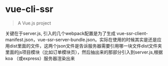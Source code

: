 # vue-cli-ssr

> A Vue.js project

关键在于server.js, 引入的几个webpack配置是为了生成 vue-ssr-client-manifest.json，vue-ssr-server-bundle.json。实际在使用的时候其实是还是应用dist里面的文件，这两个json文件是告诉服务器需要引用哪一块文件dist文件夹里面的js项目模块（比如订单模块页），然后抽出来的那部分引入到server.js,根据 koa （或express）服务器渲染出来
